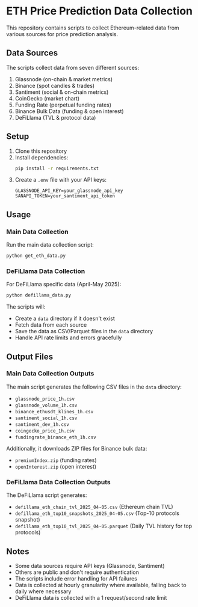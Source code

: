 # ETH Price Prediction Data Collection

This repository contains scripts to collect Ethereum-related data from various sources for price prediction analysis.

## Data Sources

The scripts collect data from seven different sources:
1. Glassnode (on-chain & market metrics)
2. Binance (spot candles & trades)
3. Santiment (social & on-chain metrics)
4. CoinGecko (market chart)
5. Funding Rate (perpetual funding rates)
6. Binance Bulk Data (funding & open interest)
7. DeFiLlama (TVL & protocol data)

## Setup

1. Clone this repository
2. Install dependencies:
   ```bash
   pip install -r requirements.txt
   ```
3. Create a `.env` file with your API keys:
   ```
   GLASSNODE_API_KEY=your_glassnode_api_key
   SANAPI_TOKEN=your_santiment_api_token
   ```

## Usage

### Main Data Collection
Run the main data collection script:
```bash
python get_eth_data.py
```

### DeFiLlama Data Collection
For DeFiLlama specific data (April-May 2025):
```bash
python defillama_data.py
```

The scripts will:
- Create a `data` directory if it doesn't exist
- Fetch data from each source
- Save the data as CSV/Parquet files in the `data` directory
- Handle API rate limits and errors gracefully

## Output Files

### Main Data Collection Outputs
The main script generates the following CSV files in the `data` directory:
- `glassnode_price_1h.csv`
- `glassnode_volume_1h.csv`
- `binance_ethusdt_klines_1h.csv`
- `santiment_social_1h.csv`
- `santiment_dev_1h.csv`
- `coingecko_price_1h.csv`
- `fundingrate_binance_eth_1h.csv`

Additionally, it downloads ZIP files for Binance bulk data:
- `premiumIndex.zip` (funding rates)
- `openInterest.zip` (open interest)

### DeFiLlama Data Collection Outputs
The DeFiLlama script generates:
- `defillama_eth_chain_tvl_2025_04-05.csv` (Ethereum chain TVL)
- `defillama_eth_top10_snapshots_2025_04-05.csv` (Top-10 protocols snapshot)
- `defillama_eth_top10_tvl_2025_04-05.parquet` (Daily TVL history for top protocols)

## Notes

- Some data sources require API keys (Glassnode, Santiment)
- Others are public and don't require authentication
- The scripts include error handling for API failures
- Data is collected at hourly granularity where available, falling back to daily where necessary
- DeFiLlama data is collected with a 1 request/second rate limit 